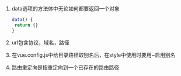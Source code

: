 1. data选项的方法体中无论如何都要返回一个对象
   
   ```js
   data() {
    return {}
   }
   ```

2. url包含协议，域名，路径

3. 在vue.config.js中给目录路径取别名后，在style中使用时要用~启用别名

4. 路由重定向是指重定向到一个已存在的路由路径